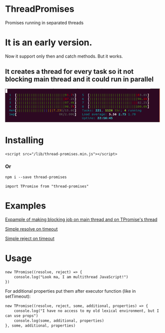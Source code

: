 # ThreadPromises

Promises running in separated threads

# It is an early version.

Now it support only then and catch methods. But it works.

## It creates a thread for every task so it not blocking main thread and it could run in parallel

![screenshot](./Threads.png)

# Installing

```
<script src="/lib/thread-promises.min.js"></script>
```

### Or

```
npm i --save thread-promises
```

```
import TPromise from "thread-promises"
```

# Examples

[Expample of making blocking job on main thread and on TPromise's thread](https://github.com/kshshe/ThreadPromises/tree/master/examples/BlockingTask)

[Simple resolve on timeout](https://github.com/kshshe/ThreadPromises/tree/master/examples/simpleTimeout)

[Simple reject on timeout](https://github.com/kshshe/ThreadPromises/tree/master/examples/simpleReject)

# Usage

```
new TPromise((resolve, reject) => {
    console.log("Look ma, I am multithread JavaScript!")
})
```

For additional properties put them after executor function (like in setTimeout):

```
new TPromise((resolve, reject, some, additional, properties) => {
    console.log("I have no access to my old lexical environment, but I can use props")
    console.log(some, additional, properties)
}, some, additional, properties)
```
